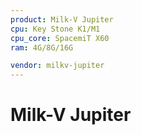 ```yaml
---
product: Milk-V Jupiter
cpu: Key Stone K1/M1
cpu_core: SpacemiT X60
ram: 4G/8G/16G

vendor: milkv-jupiter
---
```


# Milk-V Jupiter

